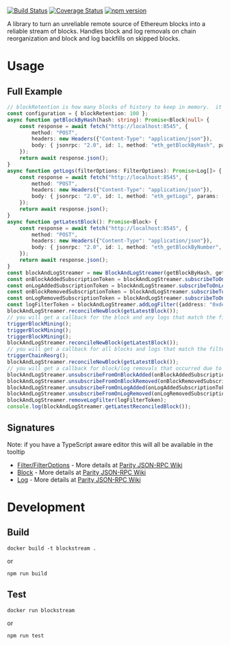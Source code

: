 [![Build Status](https://travis-ci.org/ethereumjs/ethereumjs-blockstream.svg?branch=master)](https://travis-ci.org/ethereumjs/ethereumjs-blockstream) [![Coverage Status](https://coveralls.io/repos/ethereumjs/ethereumjs-blockstream/badge.svg?branch=master&service=github)](https://coveralls.io/github/ethereumjs/ethereumjs-blockstream?branch=master) [![npm version](https://badge.fury.io/js/ethereumjs-blockstream.svg)](https://badge.fury.io/js/ethereumjs-blockstream)

A library to turn an unreliable remote source of Ethereum blocks into a reliable stream of blocks.  Handles block and log removals on chain reorganization and block and log backfills on skipped blocks.

# Usage

## Full Example
```typescript
// blockRetention is how many blocks of history to keep in memory.  it defaults to 100 if not supplied
const configuration = { blockRetention: 100 };
async function getBlockByHash(hash: string): Promise<Block|null> {
    const response = await fetch("http://localhost:8545", {
        method: "POST",
        headers: new Headers({"Content-Type": "application/json"}),
        body: { jsonrpc: "2.0", id: 1, method: "eth_getBlockByHash", params: [hash, false] }
    });
    return await response.json();
}
async function getLogs(filterOptions: FilterOptions): Promise<Log[]> {
    const response = await fetch("http://localhost:8545", {
        method: "POST",
        headers: new Headers({"Content-Type": "application/json"}),
        body: { jsonrpc: "2.0", id: 1, method: "eth_getLogs", params: [filterOptions] }
    });
    return await response.json();
}
async function getLatestBlock(): Promise<Block> {
    const response = await fetch("http://localhost:8545", {
        method: "POST",
        headers: new Headers({"Content-Type": "application/json"}),
        body: { jsonrpc: "2.0", id: 1, method: "eth_getBlockByNumber", params: ["latest", false] }
    });
    return await response.json();
}
const blockAndLogStreamer = new BlockAndLogStreamer(getBlockByHash, getLogs, configuration);
const onBlockAddedSubscriptionToken = blockAndLogStreamer.subscribeToOnBlockAdded(block => console.log(block));
const onLogAddedSubscriptionToken = blockAndLogStreamer.subscribeToOnLogAdded(log => console.log(log));
const onBlockRemovedSubscriptionToken = blockAndLogStreamer.subscribeToOnBlockRemoved(block => console.log(block));
const onLogRemovedSubscriptionToken = blockAndLogStreamer.subscribeToOnLogRemoved(log => console.log(log));
const logFilterToken = blockAndLogStreamer.addLogFilter({address: "0xdeadbeefdeadbeefdeadbeefdeadbeefdeadbeef", topics: ["0xbadf00dbadf00dbadf00dbadf00dbadf00dbadf00dbadf00dbadf00dbaadf00d"]});
blockAndLogStreamer.reconcileNewBlock(getLatestBlock());
// you will get a callback for the block and any logs that match the filter here
triggerBlockMining();
triggerBlockMining();
triggerBlockMining();
blockAndLogStreamer.reconcileNewBlock(getLatestBlock());
// you will get a callback for all blocks and logs that match the filter that have been added to the chain since the previous call to reconcileNewBlock
triggerChainReorg();
blockAndLogStreamer.reconcileNewBlock(getLatestBlock());
// you will get a callback for block/log removals that occurred due to the chain re-org, followed by block/log additions
blockAndLogStreamer.unsubscribeFromOnBlockAdded(onBlockAddedSubscriptionToken);
blockAndLogStreamer.unsubscribeFromOnBlockRemoved(onBlockRemovedSubscriptionToken);
blockAndLogStreamer.unsubscribeFromOnLogAdded(onLogAddedSubscriptionToken);
blockAndLogStreamer.unsubscribeFromOnLogRemoved(onLogRemovedSubscriptionToken);
blockAndLogStreamer.removeLogFilter(logFilterToken);
console.log(blockAndLogStreamer.getLatestReconciledBlock());
```

## Signatures
Note: if you have a TypeScript aware editor this will all be available in the tooltip
* [Filter/FilterOptions](https://github.com/ethereumjs/ethereumjs-blockstream/blob/master/source/models/filters.ts#L1-L10) - More details at [Parity JSON-RPC Wiki](https://github.com/paritytech/parity/wiki/JSONRPC-eth-module#eth_newfilter)
* [Block](https://github.com/ethereumjs/ethereumjs-blockstream/blob/master/source/models/block.ts#L3-L22) - More details at [Parity JSON-RPC Wiki](https://github.com/paritytech/parity/wiki/JSONRPC-eth-module#eth_getblockbyhash)
* [Log](https://github.com/ethereumjs/ethereumjs-blockstream/blob/master/source/models/log.ts#L1-L10) - More details at [Parity JSON-RPC Wiki](https://github.com/paritytech/parity/wiki/JSONRPC-eth-module#eth_getfilterchanges)

# Development

## Build
```
docker build -t blockstream .
```
or
```
npm run build
```

## Test
```
docker run blockstream
````
or
```
npm run test
```
